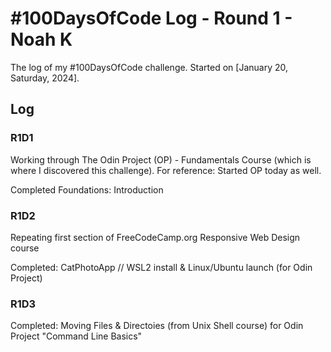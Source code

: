 # #100DaysOfCode Log - Round 1 - Noah K

The log of my #100DaysOfCode challenge. Started on [January 20, Saturday, 2024].

## Log

### R1D1 
Working through The Odin Project (OP) - Fundamentals Course (which is where I discovered this challenge). For reference: Started OP today as well. 

Completed Foundations: Introduction

### R1D2
Repeating first section of FreeCodeCamp.org Responsive Web Design course

Completed: CatPhotoApp // WSL2 install & Linux/Ubuntu launch (for Odin Project)

### R1D3
Completed: Moving Files & Directoies (from Unix Shell course) for Odin Project "Command Line Basics"
